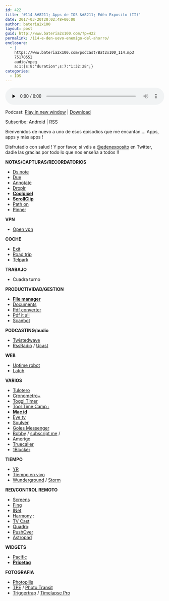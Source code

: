 ```yaml
---
id: 422
title: '#114 &#8211; Apps de IOS &#8211; Edén Exposito (II)'
date: 2017-03-20T20:02:48+00:00
author: bateria2x100
layout: post
guid: http://www.bateria2x100.com/?p=422
permalink: /114-e-den-uevo-enemigo-del-ahorro/
enclosure:
  - |
    https://www.bateria2x100.com/podcast/Bat2x100_114.mp3
    75170552
    audio/mpeg
    a:1:{s:8:"duration";s:7:"1:32:28";}
categories:
  - IOS
---
```

<div class="powerpress_player" id="powerpress_player_5963">
  <audio class="wp-audio-shortcode" id="audio-422-116" preload="none" style="width: 100%;" controls="controls"><source type="audio/mpeg" src="https://www.bateria2x100.com/podcast/Bat2x100_114.mp3?_=116" /><a href="https://www.bateria2x100.com/podcast/Bat2x100_114.mp3">https://www.bateria2x100.com/podcast/Bat2x100_114.mp3</a></audio>
</div>

<p class="powerpress_links powerpress_links_mp3">
  Podcast: <a href="https://www.bateria2x100.com/podcast/Bat2x100_114.mp3" class="powerpress_link_pinw" target="_blank" title="Play in new window" onclick="return powerpress_pinw('https://www.bateria2x100.com/?powerpress_pinw=422-podcast');" rel="nofollow">Play in new window</a> | <a href="https://www.bateria2x100.com/podcast/Bat2x100_114.mp3" class="powerpress_link_d" title="Download" rel="nofollow" download="Bat2x100_114.mp3">Download</a>
</p>

<p class="powerpress_links powerpress_subscribe_links">
  Subscribe: <a href="https://subscribeonandroid.com/www.bateria2x100.com/feed/podcast/" class="powerpress_link_subscribe powerpress_link_subscribe_android" title="Subscribe on Android" rel="nofollow">Android</a> | <a href="https://www.bateria2x100.com/feed/podcast/" class="powerpress_link_subscribe powerpress_link_subscribe_rss" title="Subscribe via RSS" rel="nofollow">RSS</a>
</p>

Bienvenidos de nuevo a uno de esos episodios que me encantan&#8230;. Apps, apps y más apps !

Disfrutadlo con salud ! Y por favor, si véis a [@edenexposito](https://twitter.com/edenexposito) en Twitter, dadle las gracias por todo lo que nos enseña a todos !!

**NOTAS/CAPTURAS/RECORDATORIOS**

  * [Ds note](https://itunes.apple.com/es/app/ds-note/id918177542?mt=8) 
  * [Due](http://www.dueapp.com/) 
  * [Annotate](https://itunes.apple.com/us/app/annotate-text-emoji-stickers-shapes-on-photos-screenshots/id994933038?mt=8) 
  * [Droplr](http://droplr.com) 
  * [**Coolpixel**](http://m.coolpixel.tv/) 
  * [**ScrollClip**](https://itunes.apple.com/es/app/scrollclip/id1208145167?mt=8) 
  * [Path on](https://itunes.apple.com/us/app/path-on-swipe-to-type/id596696015?mt=8) 
  * [Pinner](http://pinnerapp.net/) 

**VPN**

  * [Open vpn](https://itunes.apple.com/es/app/openvpn-connect/id590379981?mt=8) 

**COCHE**

  * [Exit](http://www.futuretap.com/es/apps/whereto) 
  * [Road trip](http://darrensoft.ca/roadtrip/) 
  * [Telpark](https://itunes.apple.com/es/app/telpark-aparcamiento-regulado/id658204860?mt=8) 

**TRABAJO**

  * Cuadra turno 

**PRODUCTIVIDAD/GESTION**

  * [**File manager**](http://www.zuhanden.de/apps/file-manager-pro/) 
  * [Documents](https://itunes.apple.com/es/app/documents-5-gestor-de-archivos-y-multimedia/id364901807?mt=8) 
  * [Pdf converter](https://itunes.apple.com/es/app/pdf-converter-conversor-de-archivos-en-pdf/id447444215?mt=8) 
  * [Pdf it all](https://itunes.apple.com/es/app/pdf-it-all-pdf-printer-and-converter-on-the-go/id627640657?mt=8) 
  * [Scanbot](https://scanbot.io/en/index.html) 

**PODCASTING/audio**

  * [Twistedwave](https://twistedwave.com/mobile) 
  * [RssRadio](https://itunes.apple.com/us/app/rssradio-podcast-player/id386600664?mt=8) / [Ucast](https://itunes.apple.com/es/app/ucast-podcast-player/id1058865665?mt=8) 

**WEB**

  * [Uptime robot](https://blog.uptimerobot.com/new-uptime-robot-mobile-app-for-iphone-and-android/) 
  * [Latch](https://itunes.apple.com/es/app/latch-by-elevenpaths/id744999016?mt=8) 

**VARIOS**

  * [Tulotero](https://tulotero.es/2016/nueva-actualizacion-para-ios) 
  * [Cronometro+](https://itunes.apple.com/it/app/cronometro+-free/id556070101?mt=8) 
  * [Toggl Timer](https://toggl.com/) 
  * [Tool Time Camp :](https://www.timecamp.com/) 
  * [**Mac id**](https://macid.co/) 
  * [Eye tv](https://www.elgato.com/eyeTV/) 
  * [Soulver](http://www.acqualia.com/soulver/iphone/) 
  * [Goles Messenger](https://itunes.apple.com/es/app/goles-messenger-alertas-instant%C3%A1neas-de-f%C3%BAtbol/id546611684?mt=8) 
  * [Bobby](https://itunes.apple.com/us/app/bobby-keep-track-of-your-subscriptions/id1059152023?mt=8) / [subscript me](http://subscript.me/) / 
  * [Amerigo](https://itunes.apple.com/es/app/amerigo-turbo-browser-free/id605569663?mt=8) 
  * [Truecaller](https://itunes.apple.com/us/app/truecaller-spam-identification-block/id448142450?mt=8) 
  * [1Blocker](https://1blocker.com/) 

**TIEMPO**

  * [YR](https://www.yr.no/place/Greece/South_Aegean/Ios~261771/) 
  * [Tiempo en vivo](https://itunes.apple.com/es/app/tiempo-en-vivo-gratuito-previsi%C3%B3n-del-tiempo/id749083919?mt=8) 
  * [Wunderground](https://itunes.apple.com/es/app/weather-underground/id486154808?mt=8) / [Storm](https://itunes.apple.com/us/app/storm-radar/id955957721?mt=8) 

**RED/CONTROL REMOTO**

  * [Screens](http://edovia.com/screens/) 
  * [Fing](https://itunes.apple.com/es/app/fing-esc%C3%A1ner-de-red/id430921107?mt=8) 
  * [INet](https://itunes.apple.com/es/app/inet-network-scanner/id340793353?mt=8) 
  * [Harmony](https://itunes.apple.com/es/app/harmony-control/id626853860?mt=8) : 
  * [TV Cast](https://itunes.apple.com/us/app/video-tv-cast-for-chromecast-best-browser-to-cast-stream/id907405413?mt=8) 
  * [Quadro](http://quadro.me/): 
  * [PushOver](https://pushover.net/) 
  * [Astropad](http://astropad.com/) 

**WIDGETS**

  * [Pacific](https://itunes.apple.com/us/app/pacific-powerful-location-information-widgets/id841526925?mt=8) 
  * [**Pricetag**](https://itunes.apple.com/es/app/price-tag-your-wishlist/id1166819590?mt=8) 

**FOTOGRAFIA**

  * [Photopills](https://itunes.apple.com/es/app/photopills/id596026805?mt=8) 
  * [TPE](http://photoephemeris.com/tpe-for-ios) / [Photo Transit](http://phototransit.com/) 
  * [Triggertrap](http://www.triggertrap.com/) / [Timelapse Pro](https://itunes.apple.com/us/app/timelapse-pro/id642013217?mt=8)